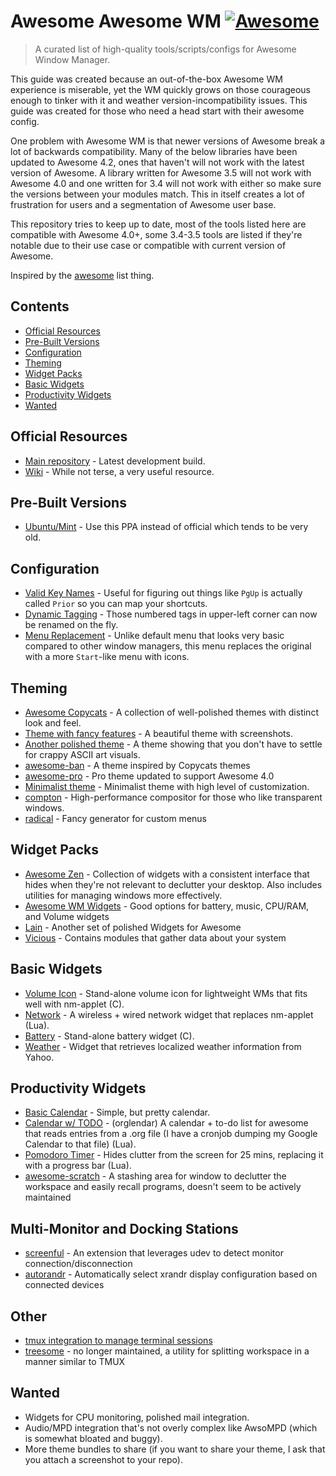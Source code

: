 # Awesome Awesome WM [![Awesome](https://cdn.rawgit.com/sindresorhus/awesome/d7305f38d29fed78fa85652e3a63e154dd8e8829/media/badge.svg)](https://github.com/sindresorhus/awesome)

> A curated list of high-quality tools/scripts/configs for Awesome Window Manager.

This guide was created because an out-of-the-box Awesome WM experience is miserable, yet the WM quickly grows on those courageous enough to tinker with it and weather version-incompatibility issues. This guide was created for those who need a head start with their awesome config.

One problem with Awesome WM is that newer versions of Awesome break a lot of backwards compatibility. Many of the below libraries have been updated to Awesome 4.2, ones that haven't will not work with the latest version of Awesome. A library written for Awesome 3.5 will not work with Awesome 4.0 and one written for 3.4 will not work with either so make sure the versions between your modules match. This in itself creates a lot of frustration for users and a segmentation of Awesome user base.

This repository tries to keep up to date, most of the tools listed here are compatible with Awesome 4.0+, some 3.4-3.5 tools are listed if they're notable due to their use case or compatible with current version of Awesome.

Inspired by the [awesome](https://github.com/sindresorhus/awesome) list thing.

## Contents
- [Official Resources](#official-resources)
- [Pre-Built Versions](#pre-built-versions)
- [Configuration](#configuration)
- [Theming](#theming)
- [Widget Packs](#widget-packs)
- [Basic Widgets](#basic-widgets)
- [Productivity Widgets](#productivity-widgets)
- [Wanted](#wanted)

## Official Resources
- [Main repository](https://github.com/awesomeWM/awesome) - Latest development build.
- [Wiki](http://awesome.naquadah.org/wiki/Main_Page) - While not terse, a very useful resource.

## Pre-Built Versions
- [Ubuntu/Mint](https://launchpad.net/~klaus-vormweg/+archive/ubuntu/awesome) - Use this PPA instead of official which tends to be very old.

## Configuration
- [Valid Key Names](http://wiki.linuxquestions.org/wiki/List_of_keysyms) - Useful for figuring out things like `PgUp` is actually called `Prior` so you can map your shortcuts.
- [Dynamic Tagging](https://github.com/pw4ever/awesome-wm-config) - Those numbered tags in upper-left corner can now be renamed on the fly.
- [Menu Replacement](https://github.com/lcpz/awesome-freedesktop) - Unlike default menu that looks very basic compared to other window managers, this menu replaces the original with a more `Start`-like menu with icons.

## Theming
- [Awesome Copycats](https://github.com/copycat-killer/awesome-copycats) - A collection of well-polished themes with distinct look and feel.
- [Theme with fancy features](https://github.com/actionless/awesome_config) - A beautiful theme with screenshots.
- [Another polished theme](https://github.com/worron/awesome-config) - A theme showing that you don't have to settle for crappy ASCII art visuals.
- [awesome-ban](https://github.com/4ban/awesome-ban) - A theme inspired by Copycats themes
- [awesome-pro](https://github.com/4ban/awesome-pro) - Pro theme updated to support Awesome 4.0
- [Minimalist theme](https://github.com/Relz/awesome-wm-theme) - Minimalist theme with high level of customization.
- [compton](https://github.com/chjj/compton) - High-performance compositor for those who like transparent windows.
- [radical](https://github.com/Elv13/radical) - Fancy generator for custom menus

## Widget Packs
- [Awesome Zen](https://github.com/atsepkov/awesome-zen) - Collection of widgets with a consistent interface that hides when they're not relevant to declutter your desktop. Also includes utilities for managing windows more effectively.
- [Awesome WM Widgets](https://github.com/streetturtle/awesome-wm-widgets) - Good options for battery, music, CPU/RAM, and Volume widgets
- [Lain](https://github.com/lcpz/lain) - Another set of polished Widgets for Awesome
- [Vicious](https://github.com/vicious-widgets/vicious) - Contains modules that gather data about your system

## Basic Widgets
- [Volume Icon](https://github.com/Maato/volumeicon) - Stand-alone volume icon for lightweight WMs that fits well with nm-applet (C).
- [Network](https://github.com/plotnikovanton/net_widgets) - A wireless + wired network widget that replaces nm-applet (Lua).
- [Battery](https://github.com/NuckChorris/assault/) - Stand-alone battery widget (C).
- [Weather](https://github.com/ralluri/yawn) - Widget that retrieves localized weather information from Yahoo.

## Productivity Widgets
- [Basic Calendar](https://github.com/cdump/awesome-calendar) - Simple, but pretty calendar.
- [Calendar w/ TODO](https://github.com/alexander-yakushev/Orglendar) - (orglendar) A calendar + to-do list for awesome that reads entries from a .org file (I have a cronjob dumping my Google Calendar to that file) (Lua).
- [Pomodoro Timer](https://github.com/optama/awmodoro) - Hides clutter from the screen for 25 mins, replacing it with a progress bar (Lua).
- [awesome-scratch](https://github.com/proteansec/awesome-scratch) - A stashing area for window to declutter the workspace and easily recall programs, doesn't seem to be actively maintained

## Multi-Monitor and Docking Stations
- [screenful](https://github.com/dluksza/screenful) - An extension that leverages udev to detect monitor connection/disconnection
- [autorandr](https://github.com/wertarbyte/autorandr) - Automatically select xrandr display configuration based on connected devices

## Other
- [tmux integration to manage terminal sessions](https://github.com/wheatdog/awesome-termgrp)
- [treesome](https://github.com/RobSis/treesome) - no longer maintained, a utility for splitting workspace in a manner similar to TMUX

## Wanted
- Widgets for CPU monitoring, polished mail integration.
- Audio/MPD integration that's not overly complex like AwsoMPD (which is somewhat bloated and buggy).
- More theme bundles to share (if you want to share your theme, I ask that you attach a screenshot to your repo).
